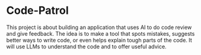 # Code-Patrol
This project is about building an application that uses AI to do code review and give feedback. The idea is to make a tool that spots mistakes, suggests better ways to write code, or even helps explain tough parts of the code. It will use LLMs to understand the code and to offer useful advice.
